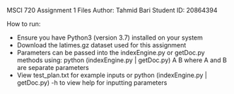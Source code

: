 MSCI 720 Assignment 1 Files
Author: Tahmid Bari
Student ID: 20864394

How to run:
- Ensure you have Python3 (version 3.7) installed on your system
- Download the latimes.gz dataset used for this assignment
- Parameters can be passed into the indexEngine.py or getDoc.py methods using: python (indexEngine.py | getDoc.py) A B
  where A and B are separate parameters
- View test_plan.txt for example inputs or python (indexEngine.py | getDoc.py) -h to view help for inputting parameters
